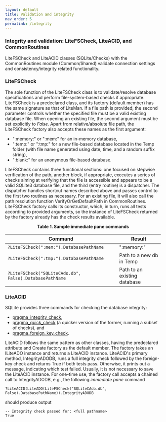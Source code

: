 ```yaml
---
layout: default
title: Validation and integrity
nav_order: 5
permalink: /integrity
---
```


### Integrity and validation: LiteFSCheck, LiteACID, and CommonRoutines

LiteFSCheck and LiteACID classes (SQLite/Checks) with the CommonRoutines module (Common/Shared) validate connection settings and consistency/integrity related functionality.

### LiteFSCheck

The sole function of the LiteFSCheck class is to validate/resolve database specifications and perform file-system-based checks if appropriate. LiteFSCheck is a predeclared class, and its factory (default member) has the same signature as that of LiteMan. If a file path is provided, the second parameter controls whether the specified file must be a valid existing database file. When opening an existing file, the second argument must be set explicitly to *False*. Apart from relative/absolute file path, the LiteFSCheck factory also accepts these names as the first argument:

 * ":memory:" or ":mem:" for an in-memory database,
 * ":temp:" or ":tmp:" for a new file-based database located in the Temp folder (with file name generated using date, time, and a random suffix string),
 * ":blank:" for an anonymous file-based database.

LiteFSCheck contains three functional sections: one focused on stepwise verification of the path, another block, if appropriate, executes a series of checks aiming at verifying that the file is accessible and appears to be a valid SQLite3 database file, and the third (entry routine) is a dispatcher. The dispatcher handles shortcut names described above and passes control to the first two routines as necessary. For an existing file, it will also call the path resolution function VerifyOrGetDefaultPath in CommonRoutines. LiteFSCheck factory calls its constructor, which, in turn, runs all tests according to provided arguments, so the instance of LiteFSCheck returned by the factory already has the check results available.

<p align="center"><b>Table 1. Sample immediate pane commands</b></p>

| Command                                                 | Result                       |  
|---------------------------------------------------------|------------------------------|  
| `?LiteFSCheck(":mem:").DatabasePathName`                | ":memory:"                   |  
| `?LiteFSCheck(":tmp:").DatabasePathName`                | Path to a new db in Temp     |  
| `?LiteFSCheck("SQLiteCAdo.db", False).DatabasePathName` | Path to an existing database |  

### LiteACID

SQLite provides three commands for checking the database integrity:
 
 * [pragma_integrity_check][],
 * [pragma_quick_check][] (a quicker version of the former, running a subset of checks),  and
 * [pragma_foreign_key_check][].

LiteACID follows the same pattern as other classes, having the predeclared attribute and Create factory as the default member. The factory takes an ILiteADO instance and returns a LiteACID instance. LiteACID's primary method, IntegrityADODB, runs a full integrity check followed by the foreign-key check and returns True if both tests pass. Otherwise, it prints out a message, indicating which test failed. Usually, it is not necessary to save the LiteACID instance. For one-time use, the factory call accepts a chained call to IntegrityADODB, e.g., the following *immediate pane* command

    ?LiteACID(LiteADO(LiteFSCheck("SQLiteCAdo.db", False).DatabasePathName)).IntegrityADODB

should produce output

    -- Integrity check passed for: <full pathname>
    True

<!-- References -->

[pragma_quick_check]: https://www.sqlite.org/pragma.html#pragma_quick_check
[pragma_integrity_check]: https://www.sqlite.org/pragma.html#pragma_integrity_check
[pragma_foreign_key_check]: https://www.sqlite.org/pragma.html#pragma_foreign_key_check
